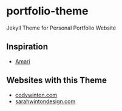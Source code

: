 # portfolio-theme

Jekyll Theme for Personal Portfolio Website

## Inspiration

* [Amari](https://demos.onepagelove.com/html/amari/)

## Websites with this Theme

* [codywinton.com](https://codywinton.com)
* [sarahwintondesign.com](http://sarahwintondesign.com)
